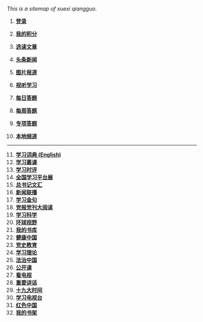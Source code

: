 

*This is a sitemap of xuexi qiangguo.*

1. **[登录](https://pc.xuexi.cn/points/login.html?ref=https%3A%2F%2Fwww.xuexi.cn%2F)**

2. **[我的积分](https://pc.xuexi.cn/points/my-points.html)**

3. **[选读文章](https://www.xuexi.cn/)**

4. **[头条新闻](https://www.xuexi.cn/72ac54163d26d6677a80b8e21a776cfa/9a3668c13f6e303932b5e0e100fc248b.html)**

5. **[图片报道](https://tj.xuexi.cn/=2f56457ca6540b0af59633db625840b55abe1cf6a80443679d531c12587d075da133adcb29912b8c02454acceead679a&page=1)**

6. **[视听学习](https://www.xuexi.cn/0809b8b6ab8a81a4f55ce9cbefa16eff/ae60b027cb83715fd0eeb7bb2527e88b.html)**

7. **[每日答题](https://pc.xuexi.cn/points/exam-practice.html)**

8. **[每周答题](https://pc.xuexi.cn/points/exam-weekly-list.html)**

9. **[专项答题](https://pc.xuexi.cn/points/exam-paper-list.html)**

10. **[本地频道](https://tj.xuexi.cn/)**

------

11. **[学习词典 (English)](https://www.xuexi.cn/d6399cd070074625b24eb5952a5ea64c/b7dd5b56969a59022b5a12ff049cc2eb.html)**
12. **[学习慕课](https://www.xuexi.cn/f547c0f321ac9a0a95154a21485a29d6/1cdd8ef7bfc3919650206590533c3d2a.html)**
13. **[学习时评](https://www.xuexi.cn/d05cad69216e688d304bb91ef3aac4c6/9a3668c13f6e303932b5e0e100fc248b.html)**
14. **[全国学习平台展](https://www.xuexi.cn/e8cb7e8132ee33125793b020f6a63180/df59e7a5427508e62df34eb36f5c0223.html)**
15. **[总书记文汇](https://www.xuexi.cn/5c90534c80d14c060d6683fa960e3676/82573c005c024095037d2186a02244cb.html)**
16. **[新闻联播](https://www.xuexi.cn/8e35a343fca20ee32c79d67e35dfca90/7f9f27c65e84e71e1b7189b7132b4710.html)**
17. **[学习金句](https://www.xuexi.cn/xxqg.html?id=e8fef3d718f24640a49a0d09632c4d93)**
18. **[党报党刊大阅读](https://www.xuexi.cn/26d28f3e53f9533c50b9ddd94ae5d79a/a86870b30c3994f155fb3c2aa2838fb9.html)**
19. **[学习科学](https://www.xuexi.cn/896bddc5f57a423b857a85eb40f98945/72742e3e40c96ade71e42b6e7ed42419.html)**
20. **[环球视野](https://www.xuexi.cn/261c9a142ef8e6375ed554815a26d585/f2d8ff735982530b7a8c9bb90fa99f68.html)**
21. **[我的书库](https://www.xuexi.cn/33590d1e7810a9270f32d4a9a092c446/632637934f4fde6f0cefbf743596aee5.html)**
22. **[健康中国](https://www.xuexi.cn/xxqg.html?id=4975d3461fae4a6d8334df7fe6cd177d)**
23. **[党史教育](https://www.xuexi.cn/xxqg.html?id=2b6a8077cad544c4a22894547b42a137)**
24. **[学习理论](https://www.xuexi.cn/xxqg.html?id=3cba33e067d64ded8a1a503f0774675c)**
25. **[法治中国](https://www.xuexi.cn/xxqg.html?id=85a36708538c4fda94daa97507e00da1)**
26. **[公开课](https://www.xuexi.cn/fd76b4567230816c8c9e50b9a8dd86f3/8ef7721513972962aaa6d0cccf899907.html)**
27. **[看电视](https://www.xuexi.cn/2f1ef62aa33cee2644d88d42e07862ce/1387f28e5e955f9120c0272b0c58b664.html)**
28. **[重要讲话](https://www.xuexi.cn/588a4707f9db9606d832e51bfb3cea3b/9a3668c13f6e303932b5e0e100fc248b.html)**
29. **[十九大时间](https://www.xuexi.cn/f997e76a890b0e5a053c57b19f468436/018d244441062d8916dd472a4c6a0a0b.html)**
30. **[学习电视台](https://www.xuexi.cn/0809b8b6ab8a81a4f55ce9cbefa16eff/ae60b027cb83715fd0eeb7bb2527e88b.html)**
31. **[红色中国](https://www.xuexi.cn/482f31e90c481f2161a19ecfcbb91f8b/e6109f421e472b4399b006ba21bc2ecd.html)**
32. **[我的书架](https://www.xuexi.cn/9c07fc4cfb37478cb90ba006c911240b/2c4b5bffe40a6b77f03bf5adcd088e38.html)**
